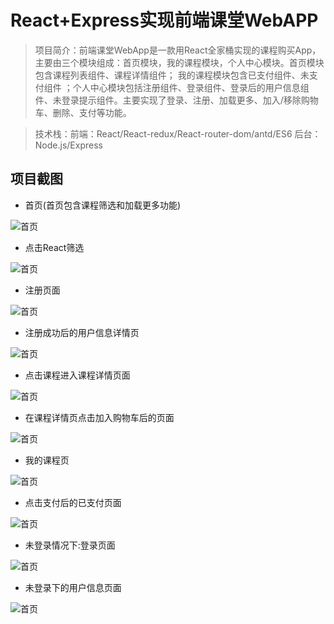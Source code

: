 # React+Express实现前端课堂WebAPP

> 项目简介：前端课堂WebApp是一款用React全家桶实现的课程购买App，主要由三个模块组成：首页模块，我的课程模块，个人中心模块。首页模块包含课程列表组件、课程详情组件； 我的课程模块包含已支付组件、未支付组件 ；个人中心模块包括注册组件、登录组件、登录后的用户信息组件、未登录提示组件。主要实现了登录、注册、加载更多、加入/移除购物车、删除、支付等功能。

> 技术栈：前端：React/React-redux/React-router-dom/antd/ES6 后台：Node.js/Express

## 项目截图


* 首页(首页包含课程筛选和加载更多功能)

![首页](./record/home.jpg)

* 点击React筛选

![首页](./record/ReactHome.jpg)

* 注册页面

![首页](./record/register.jpg)

* 注册成功后的用户信息详情页

![首页](./record/userInfo.jpg)

* 点击课程进入课程详情页面

![首页](./record/courseInfo.jpg)

* 在课程详情页点击加入购物车后的页面

![首页](./record/courseInfo2.jpg)

* 我的课程页

![首页](./record/mycourse.jpg)

* 点击支付后的已支付页面

![首页](./record/pay_pay.jpg)



* 未登录情况下:登录页面

![首页](./record/login.jpg)

* 未登录下的用户信息页面

![首页](./record/userInfo_ul.jpg)
